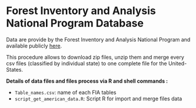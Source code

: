 # Forest Inventory and Analysis National Program Database

Data are provide by the Forest Inventory and Analysis National Program and available publicly [here](http://apps.fs.fed.us/fiadb-downloads/datamart.html). 

This procedure allows to download zip files, unzip them and merge every csv files (classified by individual state) to one complete file for the United-States. 

**Details of data files and files process via R and shell commands :**

- `Table_names.csv`: name of each FIA tables 
- `script_get_american_data.R`: Script R for import and merge files data
